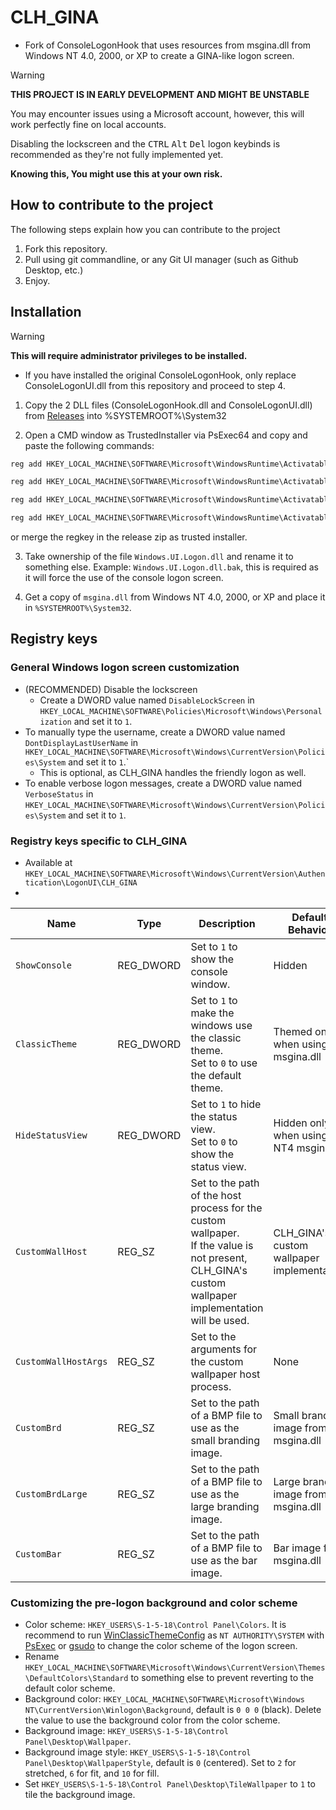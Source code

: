 # CLH_GINA
* Fork of ConsoleLogonHook that uses resources from msgina.dll from Windows NT 4.0, 2000, or XP to create a GINA-like logon screen.

> [!WARNING]
> **THIS PROJECT IS IN EARLY DEVELOPMENT AND MIGHT BE UNSTABLE**
>
> You may encounter issues using a Microsoft account, however, this will work perfectly fine on local accounts.
>
> Disabling the lockscreen and the <kbd>CTRL</kbd> <kbd>Alt</kbd> <kbd>Del</kbd> logon keybinds is recommended as they're not fully implemented yet.
>
> **Knowing this, You might use this at your own risk.**
>

## How to contribute to the project
The following steps explain how you can contribute to the project
1. Fork this repository.
2. Pull using git commandline, or any Git UI manager (such as Github Desktop, etc.)
3. Enjoy.
 
## Installation
> [!WARNING]
> **This will require administrator privileges to be installed.**
>

* If you have installed the original ConsoleLogonHook, only replace ConsoleLogonUI.dll from this repository and proceed to step 4.

1. Copy the 2 DLL files (ConsoleLogonHook.dll and ConsoleLogonUI.dll) from [Releases](https://github.com/Ingan121/CLH_GINA/releases) into %SYSTEMROOT%\System32

2. Open a CMD window as TrustedInstaller via PsExec64 and copy and paste the following commands:

```cmd
reg add HKEY_LOCAL_MACHINE\SOFTWARE\Microsoft\WindowsRuntime\ActivatableClassId\Windows.Internal.UI.Logon.Controller.ConsoleBlockedShutdownResolver /v DllPath /t REG_SZ /d %systemroot%\System32\ConsoleLogonHook.dll /f

reg add HKEY_LOCAL_MACHINE\SOFTWARE\Microsoft\WindowsRuntime\ActivatableClassId\Windows.Internal.UI.Logon.Controller.ConsoleLockScreen /v DllPath /t REG_SZ /d %systemroot%\System32\ConsoleLogonHook.dll /f

reg add HKEY_LOCAL_MACHINE\SOFTWARE\Microsoft\WindowsRuntime\ActivatableClassId\Windows.Internal.UI.Logon.Controller.ConsoleLogonUX /v DllPath /t REG_SZ /d %systemroot%\System32\ConsoleLogonHook.dll /f

reg add HKEY_LOCAL_MACHINE\SOFTWARE\Microsoft\WindowsRuntime\ActivatableClassId\Windows.Internal.Shell.PlatformExtensions.ConsoleCredUX /v DllPath /t REG_SZ /d %systemroot%\System32\ConsoleLogonHook.dll /f
```
or merge the regkey in the release zip as trusted installer.


3. Take ownership of the file `Windows.UI.Logon.dll` and rename it to something else. Example: `Windows.UI.Logon.dll.bak`, this is required as it will force the use of the console logon screen.

4. Get a copy of `msgina.dll` from Windows NT 4.0, 2000, or XP and place it in `%SYSTEMROOT%\System32`.

## Registry keys
### General Windows logon screen customization
* (RECOMMENDED) Disable the lockscreen
	* Create a DWORD value named `DisableLockScreen` in `HKEY_LOCAL_MACHINE\SOFTWARE\Policies\Microsoft\Windows\Personalization` and set it to `1`.
* To manually type the username, create a DWORD value named `DontDisplayLastUserName` in `HKEY_LOCAL_MACHINE\SOFTWARE\Microsoft\Windows\CurrentVersion\Policies\System` and set it to `1`.`
	* This is optional, as CLH_GINA handles the friendly logon as well.
* To enable verbose logon messages, create a DWORD value named `VerboseStatus` in `HKEY_LOCAL_MACHINE\SOFTWARE\Microsoft\Windows\CurrentVersion\Policies\System` and set it to `1`.
### Registry keys specific to CLH_GINA 
* Available at `HKEY_LOCAL_MACHINE\SOFTWARE\Microsoft\Windows\CurrentVersion\Authentication\LogonUI\CLH_GINA`
* 
|Name|Type|Description|Default Behavior|
|----|----|-----------|-------|
|`ShowConsole`|REG_DWORD|Set to `1` to show the console window.|Hidden|
|`ClassicTheme`|REG_DWORD|Set to `1` to make the windows use the classic theme.<br>Set to `0` to use the default theme.|Themed only when using XP msgina.dll|
|`HideStatusView`|REG_DWORD|Set to `1` to hide the status view.<br>Set to `0` to show the status view.|Hidden only when using NT4 msgina.dll|
|`CustomWallHost`|REG_SZ|Set to the path of the host process for the custom wallpaper.<br>If the value is not present, CLH_GINA's custom wallpaper implementation will be used.|CLH_GINA's custom wallpaper implementation|
|`CustomWallHostArgs`|REG_SZ|Set to the arguments for the custom wallpaper host process.|None|
|`CustomBrd`|REG_SZ|Set to the path of a BMP file to use as the small branding image.|Small branding image from msgina.dll|
|`CustomBrdLarge`|REG_SZ|Set to the path of a BMP file to use as the large branding image.|Large branding image from msgina.dll|
|`CustomBar`|REG_SZ|Set to the path of a BMP file to use as the bar image.|Bar image from msgina.dll|
### Customizing the pre-logon background and color scheme
* Color scheme: `HKEY_USERS\S-1-5-18\Control Panel\Colors`. It is recommend to run [WinClassicThemeConfig](https://gitlab.com/ftortoriello/WinClassicThemeConfig) as `NT AUTHORITY\SYSTEM` with [PsExec](https://docs.microsoft.com/en-us/sysinternals/downloads/psexec) or [gsudo](https://github.com/gerardog/gsudo) to change the color scheme of the logon screen.
* Rename `HKEY_LOCAL_MACHINE\SOFTWARE\Microsoft\Windows\CurrentVersion\Themes\DefaultColors\Standard` to something else to prevent reverting to the default color scheme.
* Background color: `HKEY_LOCAL_MACHINE\SOFTWARE\Microsoft\Windows NT\CurrentVersion\Winlogon\Background`, default is `0 0 0` (black). Delete the value to use the background color from the color scheme.
* Background image: `HKEY_USERS\S-1-5-18\Control Panel\Desktop\Wallpaper`.
* Background image style: `HKEY_USERS\S-1-5-18\Control Panel\Desktop\WallpaperStyle`, default is `0` (centered). Set to `2` for stretched, `6` for fit, and `10` for fill.
* Set `HKEY_USERS\S-1-5-18\Control Panel\Desktop\TileWallpaper` to `1` to tile the background image.
